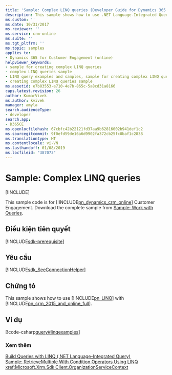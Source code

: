 ```yaml
---
title: 'Sample: Complex LINQ queries (Developer Guide for Dynamics 365 for Customer Engagement)| MicrosoftDocs'
description: This sample shows how to use .NET Language-Integrated Query (LINQ) with Microsoft Dynamics CRM 2015 and Microsoft Dynamics CRM Online 2015 Update
ms.custom: ''
ms.date: 10/31/2017
ms.reviewer: ''
ms.service: crm-online
ms.suite: ''
ms.tgt_pltfrm: ''
ms.topic: samples
applies_to:
- Dynamics 365 for Customer Engagement (online)
helpviewer_keywords:
- sample for creating complex LINQ queries
- complex LINQ queries sample
- LINQ query examples and samples, sample for creating complex LINQ queries
- creating complex LINQ queries sample
ms.assetid: e7b83553-e710-4e7b-865c-5a8cd31a8166
caps.latest.revision: 26
author: KumarVivek
ms.author: kvivek
manager: amyla
search.audienceType:
- developer
search.app:
- D365CE
ms.openlocfilehash: 67cbfc42b22121fd37aa9b62816002b941def1c2
ms.sourcegitcommit: 9f0efd59de16a6d9902fa372cb25fc0baf1c2838
ms.translationtype: HT
ms.contentlocale: vi-VN
ms.lasthandoff: 01/08/2019
ms.locfileid: "387073"
---
```

# <a name="sample-complex-linq-queries"></a>Sample: Complex LINQ queries

[!INCLUDE[](../../includes/cc_applies_to_update_9_0_0.md)]

This sample code is for [!INCLUDE[pn_dynamics_crm_online](../../includes/pn-dynamics-crm-online.md)] Customer Engagement. Download the complete sample from [Sample: Work with Queries](https://code.msdn.microsoft.com/Sample-Work-with-Queries-8265a78e). 

## <a name="prerequisites"></a>Điều kiện tiên quyết
[!INCLUDE[sdk-prerequisite](../../includes/sdk-prerequisite.md)]
  
## <a name="requirements"></a>Yêu cầu  
[!INCLUDE[sdk_SeeConnectionHelper](../../includes/sdk-seeconnectionhelper.md)]
  
## <a name="demonstrates"></a>Chứng tỏ  
 This sample shows how to use [!INCLUDE[pn_LINQ](../../includes/pn-linq.md)] with [!INCLUDE[pn_crm_2015_and_online_full](../../includes/pn-crm-2015-and-online-full.md)].  
  
## <a name="example"></a>Ví dụ  
 [!code-csharp[query#linqexamples](../../snippets/csharp/CRMV8/query/cs/linqexamples.cs#linqexamples)]  
  
### <a name="see-also"></a>Xem thêm  
 [Build Queries with LINQ (.NET Language-Integrated Query)](build-queries-with-linq-net-language-integrated-query.md)   
 [Sample: RetrieveMultiple With Condition Operators Using LINQ](sample-retrieve-multiple-with-condition-operators-using-linq.md)   
 <xref:Microsoft.Xrm.Sdk.Client.OrganizationServiceContext>

